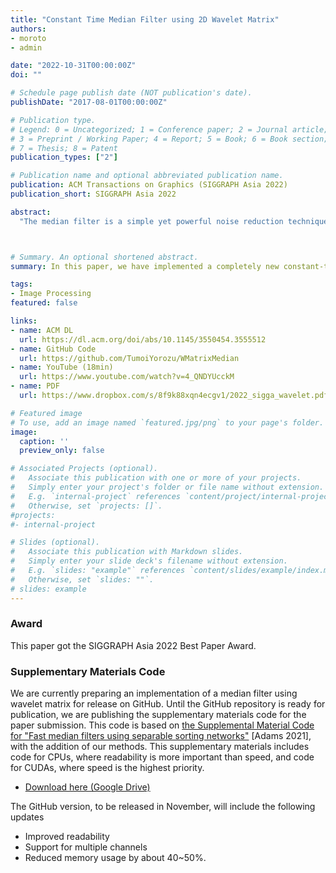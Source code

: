 ```yaml
---
title: "Constant Time Median Filter using 2D Wavelet Matrix"
authors:
- moroto
- admin

date: "2022-10-31T00:00:00Z"
doi: ""

# Schedule page publish date (NOT publication's date).
publishDate: "2017-08-01T00:00:00Z"

# Publication type.
# Legend: 0 = Uncategorized; 1 = Conference paper; 2 = Journal article;
# 3 = Preprint / Working Paper; 4 = Report; 5 = Book; 6 = Book section;
# 7 = Thesis; 8 = Patent
publication_types: ["2"]

# Publication name and optional abbreviated publication name.
publication: ACM Transactions on Graphics (SIGGRAPH Asia 2022)
publication_short: SIGGRAPH Asia 2022

abstract:
  "The median filter is a simple yet powerful noise reduction technique that is extensively applied in image, signal, and speech processing. It can effectively remove impulsive noise while preserving the content of the image by taking the median of neighboring pixels; thus, it has various applications, such as restoration of a damaged image and facial beautification. The median filter is typically implemented in one of two major approaches: the histogram-based method, which requires O(1) computation time per pixel when focusing on the kernel radius r, and the sorting-based method, which requires approximately O(r^2) computation time per pixel but has a light constant factor. These are used differently depending on the kernel radius and the number of bits in the image. However, the computation time is still slow, particularly when the kernel radius is in the mid to large range. This paper introduces novel and efficient median filter with constant complexity O(1) for kernel size using the wavelet matrix data structure, which has been applied to query-based searches on one-dimensional data. We extended the original wavelet matrix to two-dimensional data for application to computer graphics problems. The objective of this study was to achieve high-speed median filter computation in parallel computing environment with many threads (i.e., GPUs). Our implementation for the GPU is an order of magnitude faster than the histogram method for 8-bit images. Unlike traditional histogram methods, which suffer from significant computational overhead, the proposed method can handle images with high pixel depth (e.g., 16- and 32-bit high dynamic range images). When the kernel radius is greater than 12 for 8-bit images, the proposed method outperforms the other median filter computation methods."



# Summary. An optional shortened abstract.
summary: In this paper, we have implemented a completely new constant-time median filter based on Wavelet Matrix, which can be efficiently executed by a GPU and supports HDR images.

tags:
- Image Processing
featured: false

links:
- name: ACM DL
  url: https://dl.acm.org/doi/abs/10.1145/3550454.3555512
- name: GitHub Code
  url: https://github.com/TumoiYorozu/WMatrixMedian
- name: YouTube (18min)
  url: https://www.youtube.com/watch?v=4_QNDYUcckM
- name: PDF
  url: https://www.dropbox.com/s/8f9k88xqn4ecgv1/2022_sigga_wavelet.pdf

# Featured image
# To use, add an image named `featured.jpg/png` to your page's folder. 
image:
  caption: ''
  preview_only: false

# Associated Projects (optional).
#   Associate this publication with one or more of your projects.
#   Simply enter your project's folder or file name without extension.
#   E.g. `internal-project` references `content/project/internal-project/index.md`.
#   Otherwise, set `projects: []`.
#projects:
#- internal-project

# Slides (optional).
#   Associate this publication with Markdown slides.
#   Simply enter your slide deck's filename without extension.
#   E.g. `slides: "example"` references `content/slides/example/index.md`.
#   Otherwise, set `slides: ""`.
# slides: example
---
```


### Award
This paper got the SIGGRAPH Asia 2022 Best Paper Award.

### Supplementary Materials Code
We are currently preparing an implementation of a median filter using wavelet matrix for release on GitHub.
Until the GitHub repository is ready for publication, we are publishing the supplementary materials code for the paper submission.
This code is based on [the Supplemental Material Code for "Fast median filters using separable sorting networks"](https://dl.acm.org/doi/10.1145/3450626.3459773) [Adams 2021], with the addition of our methods.
This supplementary materials includes code for CPUs, where readability is more important than speed, and code for CUDAs, where speed is the highest priority.
- [Download here (Google Drive)](https://drive.google.com/file/d/1Jr2mQlixt_tN-vo2gfvgMCRx46nVgNsF/view?usp=sharing)

The GitHub version, to be released in November, will include the following updates
- Improved readability
- Support for multiple channels
- Reduced memory usage by about 40~50%.
